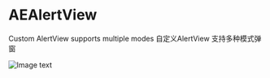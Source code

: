 # AEAlertView
Custom AlertView supports multiple modes 自定义AlertView 支持多种模式弹窗

![Image text](https://raw.githubusercontent.com/Allen0828/AEAlertView/master/img-folder/11.gif)

